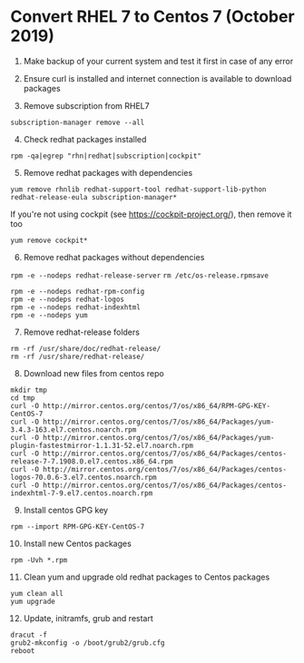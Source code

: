 # Convert RHEL 7 to Centos 7 (October 2019)

1. Make backup of your current system and test it first in case of any error

2. Ensure curl is installed and internet connection is available to download packages

3. Remove subscription from RHEL7
```
subscription-manager remove --all
```

4. Check redhat packages installed
```
rpm -qa|egrep "rhn|redhat|subscription|cockpit"
```

5. Remove redhat packages with dependencies
```
yum remove rhnlib redhat-support-tool redhat-support-lib-python redhat-release-eula subscription-manager*
```
If you're not using cockpit (see https://cockpit-project.org/), then remove it too
```
yum remove cockpit*
```

6. Remove redhat packages without dependencies

`rpm -e --nodeps redhat-release-server`
`rm /etc/os-release.rpmsave`
```
rpm -e --nodeps redhat-rpm-config
rpm -e --nodeps redhat-logos
rpm -e --nodeps redhat-indexhtml
rpm -e --nodeps yum
```

7. Remove redhat-release folders

```
rm -rf /usr/share/doc/redhat-release/
rm -rf /usr/share/redhat-release/
```

8. Download new files from centos repo
```
mkdir tmp 
cd tmp
curl -O http://mirror.centos.org/centos/7/os/x86_64/RPM-GPG-KEY-CentOS-7
curl -O http://mirror.centos.org/centos/7/os/x86_64/Packages/yum-3.4.3-163.el7.centos.noarch.rpm
curl -O http://mirror.centos.org/centos/7/os/x86_64/Packages/yum-plugin-fastestmirror-1.1.31-52.el7.noarch.rpm
curl -O http://mirror.centos.org/centos/7/os/x86_64/Packages/centos-release-7-7.1908.0.el7.centos.x86_64.rpm
curl -O http://mirror.centos.org/centos/7/os/x86_64/Packages/centos-logos-70.0.6-3.el7.centos.noarch.rpm
curl -O http://mirror.centos.org/centos/7/os/x86_64/Packages/centos-indexhtml-7-9.el7.centos.noarch.rpm
```

9. Install centos GPG key
```
rpm --import RPM-GPG-KEY-CentOS-7
```

10. Install new Centos packages
```
rpm -Uvh *.rpm
```

11. Clean yum and upgrade old redhat packages to Centos packages
```
yum clean all
yum upgrade
```

12. Update, initramfs, grub and restart
```
dracut -f
grub2-mkconfig -o /boot/grub2/grub.cfg
reboot
```
